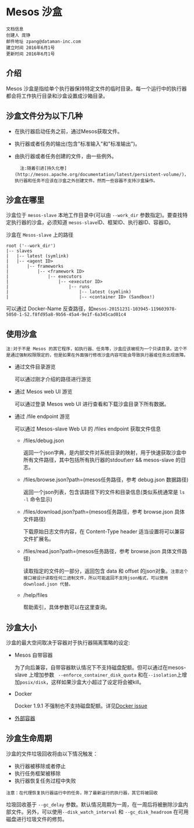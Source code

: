 # Mesos 沙盒
    文档信息
    创建人 庞铮
    邮件地址 zpang@dataman-inc.com
    建立时间 2016年6月1号
    更新时间 2016年6月1号

## 介绍
Mesos 沙盒是指给单个执行器保持特定文件的临时目录。每一个运行中的执行器都会将工作执行目录和沙盒设置成沙箱目录。
## 沙盒文件分为以下几种
- 在执行器启动任务之前，通过Mesos获取文件。
- 执行器或者任务的输出(包含"标准输入"和"标准输出")。
- 由执行器或者任务创建的文件，由一些例外。

        注:随着引进[持久化卷](http://mesos.apache.org/documentation/latest/persistent-volume/)，执行器和任务不应该在沙盒之外创建文件。然而一些容器不支持沙盒操作。
        
## 沙盒在哪里
沙盒位于 `mesos-slave` 本地工作目录中(可以由 `--work_dir` 参数指定)。要查找特定执行器的沙盒，必须知道 `mesos-slave`ID、框架ID、执行器ID、容器ID。

沙盒在 `Mesos-slave` 上的路径

    root ('--work_dir')
    |-- slaves
    |   |-- latest (symlink)
    |   |-- <agent ID>
    |       |-- frameworks
    |           |-- <framework ID>
    |               |-- executors
    |                   |-- <executor ID>
    |                       |-- runs
    |                           |-- latest (symlink)
    |                           |-- <container ID> (Sandbox!) 
可以通过 Docker-Name 反查路径，如`mesos-20151231-103945-119603978-5050-1-S2.f8fd95a8-9b56-45a4-9e1f-6a345cad01c4`
## 使用沙盒
    注:对于不是 Mesos 的其它程序，如执行器、任务等，沙盒应该被视为一个只读目录。这个不是通过强制权限限定的，但是如果在外面强行修改沙盒内容可能会导致执行器或任务出现故障。
- 通过文件目录游览
    
    可以通过刚才介绍的路径进行游览
- 通过 Mesos web UI 游览

    可以通过登录 Mesos web UI 进行查看和下载沙盒目录下所有数据。

- 通过 /file endpoint 游览

    可以通过 Mesos-slave Web UI 的 /files endpoint 获取文件信息
    
    - /files/debug.json
    
        返回一个json字典，是内部文件对系统目录的映射，用于快速获取沙盒中所有文件路径，其中包括所有执行器的stdout\err && mesos-slave 的日志。
    - /files/browse.json?path=(mesos任务路径，参考 debug.json 数据路径)
    
        返回一个json列表，包含该路径下的文件和目录信息(类似系统通常是 `ls -l` 命令显示)

    - /files/download.json?path=(mesos任务路径，参考 browse.json 具体文件路径)
    
        下载原始日志文件内容，在 Content-Type header 适当设置将可以兼容文件扩展名。
    - /files/read.json?path=(mesos任务路径，参考 browse.json 具体文件路径)
    
        读取指定的文件的一部分，返回包含 data 和 offset 的json对象。`注意这个接口被设计读取任何二进制文件，所以可能返回不支持json格式，可以使用download.json 代替。`
    - /help/files
    
        帮助索引，具体参数可以在这里查询。

## 沙盒大小
沙盒的最大空间取决于容器对于执行器隔离策略的设定:

- Mesos 自带容器
    
    为了向后兼容，自带容器默认情况下不支持磁盘配额。但可以通过在mesos-slave 上增加参数 ` --enforce_container_disk_quota` 和在`--isolation`上增加`posix/disk`，这样如果沙盒大小超过了设定将会被kill。
- Docker

    Docker 1.9.1 不强制也不支持磁盘配额。详见[Docker issue](https://github.com/docker/docker/issues/3804)
- [外部容器](https://github.com/docker/docker/issues/3804)

## 沙盒生命周期
沙盒的文件垃圾回收将由以下情况触发：

- 执行器被移除或者停止
- 执行任务框架被移除
- 执行器恢复任务过程中失败

`注意：在代理恢复执行器运行中的任务，除了最新运行的执行器，其它将被回收`

垃圾回收基于 `--gc_delay` 参数。默认情况周期为一周，在一周后将被删除沙盒内部文件。另外，可以使用`--disk_watch_interval` 和 `--gc_disk_headroom` 在可用磁盘进行垃圾文件的修剪。

